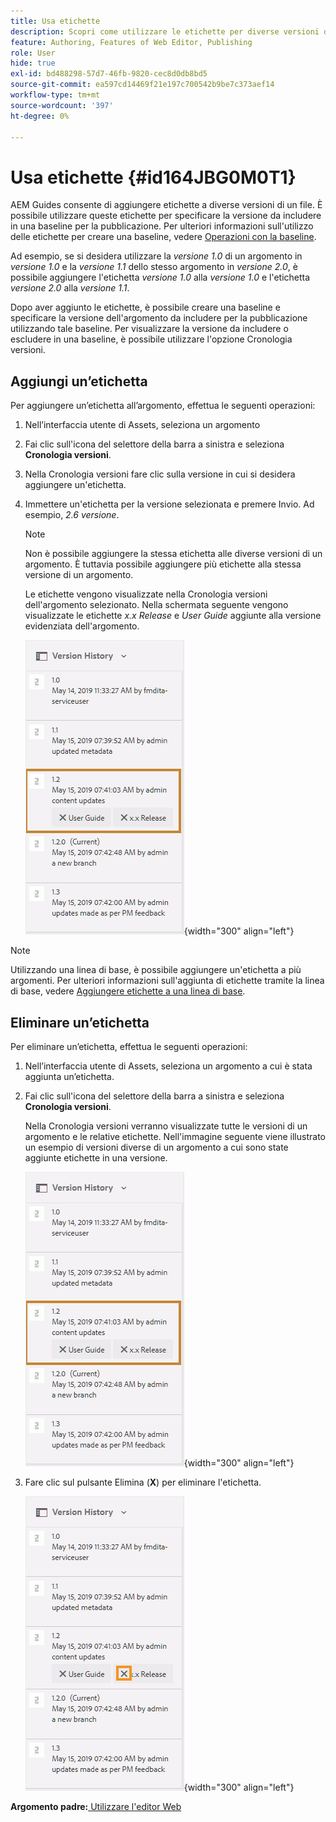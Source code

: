 ```yaml
---
title: Usa etichette
description: Scopri come utilizzare le etichette per diverse versioni di un file in AEM Guides. Scopri come aggiungere o eliminare un’etichetta in una versione di un argomento.
feature: Authoring, Features of Web Editor, Publishing
role: User
hide: true
exl-id: bd488298-57d7-46fb-9820-cec8d0db8bd5
source-git-commit: ea597cd14469f21e197c700542b9be7c373aef14
workflow-type: tm+mt
source-wordcount: '397'
ht-degree: 0%

---
```


# Usa etichette {#id164JBG0M0T1}

AEM Guides consente di aggiungere etichette a diverse versioni di un file. È possibile utilizzare queste etichette per specificare la versione da includere in una baseline per la pubblicazione. Per ulteriori informazioni sull&#39;utilizzo delle etichette per creare una baseline, vedere [Operazioni con la baseline](generate-output-use-baseline-for-publishing.md#).

Ad esempio, se si desidera utilizzare la *versione 1.0* di un argomento in *versione 1.0* e la *versione 1.1* dello stesso argomento in *versione 2.0*, è possibile aggiungere l&#39;etichetta *versione 1.0* alla *versione 1.0* e l&#39;etichetta *versione 2.0* alla *versione 1.1*.

Dopo aver aggiunto le etichette, è possibile creare una baseline e specificare la versione dell&#39;argomento da includere per la pubblicazione utilizzando tale baseline. Per visualizzare la versione da includere o escludere in una baseline, è possibile utilizzare l&#39;opzione Cronologia versioni.

## Aggiungi un’etichetta

Per aggiungere un’etichetta all’argomento, effettua le seguenti operazioni:

1. Nell’interfaccia utente di Assets, seleziona un argomento
1. Fai clic sull&#39;icona del selettore della barra a sinistra e seleziona **Cronologia versioni**.
1. Nella Cronologia versioni fare clic sulla versione in cui si desidera aggiungere un&#39;etichetta.

1. Immettere un&#39;etichetta per la versione selezionata e premere Invio. Ad esempio, *2.6 versione*.

   >[!NOTE]
   >
   > Non è possibile aggiungere la stessa etichetta alle diverse versioni di un argomento. È tuttavia possibile aggiungere più etichette alla stessa versione di un argomento.

   Le etichette vengono visualizzate nella Cronologia versioni dell&#39;argomento selezionato. Nella schermata seguente vengono visualizzate le etichette *x.x Release* e *User Guide* aggiunte alla versione evidenziata dell&#39;argomento.

   ![](images/labels.png){width="300" align="left"}

>[!NOTE]
>
> Utilizzando una linea di base, è possibile aggiungere un&#39;etichetta a più argomenti. Per ulteriori informazioni sull&#39;aggiunta di etichette tramite la linea di base, vedere [Aggiungere etichette a una linea di base](generate-output-use-baseline-for-publishing.md#id184KD0T305Z).

## Eliminare un’etichetta

Per eliminare un’etichetta, effettua le seguenti operazioni:

1. Nell’interfaccia utente di Assets, seleziona un argomento a cui è stata aggiunta un’etichetta.
1. Fai clic sull&#39;icona del selettore della barra a sinistra e seleziona **Cronologia versioni**.

   Nella Cronologia versioni verranno visualizzate tutte le versioni di un argomento e le relative etichette. Nell&#39;immagine seguente viene illustrato un esempio di versioni diverse di un argomento a cui sono state aggiunte etichette in una versione.

   ![](images/labels.png){width="300" align="left"}

1. Fare clic sul pulsante Elimina \(**X**\) per eliminare l&#39;etichetta.

   ![](images/delete-labels.png){width="300" align="left"}


**Argomento padre:**[ Utilizzare l&#39;editor Web](web-editor.md)
